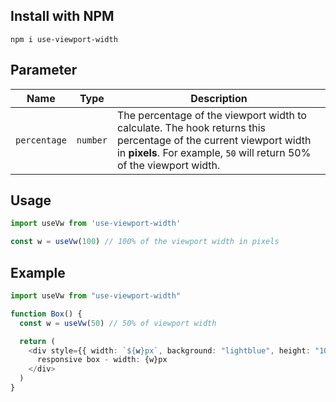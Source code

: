 ## Install with NPM

```
npm i use-viewport-width
```
## Parameter

| Name        | Type     | Description |
|------------|---------|---------|
| `percentage` | `number` | The percentage of the viewport width to calculate. The hook returns this percentage of the current viewport width in **pixels**. For example, `50` will return 50% of the viewport width. |

## Usage

```typescript
import useVw from 'use-viewport-width'

const w = useVw(100) // 100% of the viewport width in pixels
```

## Example

```typescript
import useVw from "use-viewport-width"

function Box() {
  const w = useVw(50) // 50% of viewport width

  return (
    <div style={{ width: `${w}px`, background: "lightblue", height: "100px" }}>
      responsive box - width: {w}px
    </div>
  )
}
```
